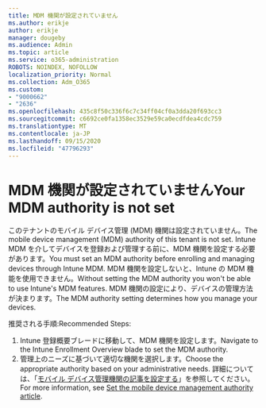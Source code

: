 ```yaml
---
title: MDM 機関が設定されていません
ms.author: erikje
author: erikje
manager: dougeby
ms.audience: Admin
ms.topic: article
ms.service: o365-administration
ROBOTS: NOINDEX, NOFOLLOW
localization_priority: Normal
ms.collection: Adm_O365
ms.custom:
- "9000662"
- "2636"
ms.openlocfilehash: 435c8f50c336f6c7c34ff04cf0a3dda20f693cc3
ms.sourcegitcommit: c6692ce0fa1358ec3529e59ca0ecdfdea4cdc759
ms.translationtype: MT
ms.contentlocale: ja-JP
ms.lasthandoff: 09/15/2020
ms.locfileid: "47796293"
---
```

# <a name="your-mdm-authority-is-not-set"></a><span data-ttu-id="5ad58-102">MDM 機関が設定されていません</span><span class="sxs-lookup"><span data-stu-id="5ad58-102">Your MDM authority is not set</span></span>

<span data-ttu-id="5ad58-103">このテナントのモバイル デバイス管理 (MDM) 機関は設定されていません。</span><span class="sxs-lookup"><span data-stu-id="5ad58-103">The mobile device management (MDM) authority of this tenant is not set.</span></span> <span data-ttu-id="5ad58-104">Intune MDM を介してデバイスを登録および管理する前に、MDM 機関を設定する必要があります。</span><span class="sxs-lookup"><span data-stu-id="5ad58-104">You must set an MDM authority before enrolling and managing devices through Intune MDM.</span></span> <span data-ttu-id="5ad58-105">MDM 機関を設定しないと、Intune の MDM 機能を使用できません。</span><span class="sxs-lookup"><span data-stu-id="5ad58-105">Without setting the MDM authority you won't be able to use Intune's MDM features.</span></span> <span data-ttu-id="5ad58-106">MDM 機関の設定により、デバイスの管理方法が決まります。</span><span class="sxs-lookup"><span data-stu-id="5ad58-106">The MDM authority setting determines how you manage your devices.</span></span>

<span data-ttu-id="5ad58-107">推奨される手順:</span><span class="sxs-lookup"><span data-stu-id="5ad58-107">Recommended Steps:</span></span>
1. <span data-ttu-id="5ad58-108">Intune 登録概要ブレードに移動して、MDM 機関を設定します。</span><span class="sxs-lookup"><span data-stu-id="5ad58-108">Navigate to the Intune Enrollment Overview blade to set the MDM authority.</span></span>
2. <span data-ttu-id="5ad58-109">管理上のニーズに基づいて適切な機関を選択します。</span><span class="sxs-lookup"><span data-stu-id="5ad58-109">Choose the appropriate authority based on your administrative needs.</span></span> <span data-ttu-id="5ad58-110">詳細については、「[モバイル デバイス管理機関の記事を設定する](https://docs.microsoft.com/intune/mdm-authority-set)」を参照してください。</span><span class="sxs-lookup"><span data-stu-id="5ad58-110">For more information, see [Set the mobile device management authority article](https://docs.microsoft.com/intune/mdm-authority-set).</span></span>